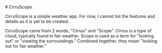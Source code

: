\# CirruScope



CirruScope is a simple weather app. For now, I cannot list the features and details as it is yet to be created.



CirruScope came from 2 words, "Cirrus" and "Scope". Cirrus is a type of cloud, typically found in fair weather. Scope is used as a term for "looking out" or "viewing the surroundings." Combined together, they mean "looking out for fair weather."

